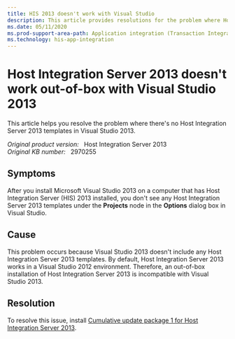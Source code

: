 ```yaml
---
title: HIS 2013 doesn't work with Visual Studio
description: This article provides resolutions for the problem where Host Integration Server 2013 doesn't work out-of-box with Visual Studio 2013.
ms.date: 05/11/2020
ms.prod-support-area-path: Application integration (Transaction Integrator)
ms.technology: his-app-integration
---
```

# Host Integration Server 2013 doesn't work out-of-box with Visual Studio 2013

This article helps you resolve the problem where there's no Host Integration Server 2013 templates in Visual Studio 2013.

_Original product version:_ &nbsp; Host Integration Server 2013  
_Original KB number:_ &nbsp; 2970255

## Symptoms

After you install Microsoft Visual Studio 2013 on a computer that has Host Integration Server (HIS) 2013 installed, you don't see any Host Integration Server 2013 templates under the **Projects** node in the **Options** dialog box in Visual Studio.

## Cause

This problem occurs because Visual Studio 2013 doesn't include any Host Integration Server 2013 templates. By default, Host Integration Server 2013 works in a Visual Studio 2012 environment. Therefore, an out-of-box installation of Host Integration Server 2013 is incompatible with Visual Studio 2013.

## Resolution

To resolve this issue, install [Cumulative update package 1 for Host Integration Server 2013](https://support.microsoft.com/help/2908834).
